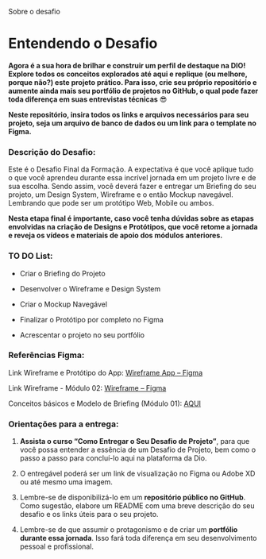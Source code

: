 Sobre o desafio 


# Entendendo o Desafio

**Agora é a sua hora de brilhar e construir um perfil de destaque na DIO! Explore todos os conceitos explorados até aqui e replique (ou melhore, porque não?) este projeto prático. Para isso, crie seu próprio repositório e aumente ainda mais seu portfólio de projetos no GitHub, o qual pode fazer toda diferença em suas entrevistas técnicas** 😎

**Neste repositório, insira todos os links e arquivos necessários para seu projeto, seja um arquivo de banco de dados ou um link para o template no Figma.**

### **Descrição do Desafio:** 

Este é o Desafio Final da Formação. A expectativa é que você aplique tudo o que você aprendeu durante essa incrível jornada em um projeto livre e de sua escolha. Sendo assim, você deverá fazer e entregar um Briefing do seu projeto, um Design System, Wireframe e o então Mockup navegável. Lembrando que pode ser um protótipo Web, Mobile ou ambos.

**Nesta etapa final é importante, caso você tenha dúvidas sobre as etapas envolvidas na criação de Designs e Protótipos, que você retome a jornada e reveja os vídeos e materiais de apoio dos módulos anteriores.**

### **TO DO List:** 

- Criar o Briefing do Projeto
    
- Desenvolver o Wireframe e Design System  
    
- Criar o Mockup Navegável 
    
- Finalizar o Protótipo por completo no Figma 
    
- Acrescentar o projeto no seu portfólio
    

### **Referências Figma:** 

Link Wireframe e Protótipo do App: [Wireframe App – Figma](https://www.figma.com/file/X3OLswtd7POujm82zhb3Wp/Wireframe-App) 

Link Wireframe - Módulo 02: [Wireframe – Figma](https://www.figma.com/file/koZ6BT6AsMLXtkRMUQJp97/Wireframe?node-id=0%3A1)

Conceitos básicos e Modelo de Briefing (Módulo 01): [AQUI](https://academiapme-my.sharepoint.com/:f:/g/personal/nubia_dio_me/EjBSqLWSKRdLn1mPbYZpSgcB34W_eoSCTpZ9HmhIvte6lg?e=la0kgV)

### **Orientações para a entrega:** 

1. **Assista o curso “Como Entregar o Seu Desafio de Projeto”**, para que você possa entender a essência de um Desafio de Projeto, bem como o passo a passo para concluí-lo aqui na plataforma da Dio. 
    

2. O entregável poderá ser um link de visualização no Figma ou Adobe XD ou até mesmo uma imagem. 
    

3. Lembre-se de disponibilizá-lo em um **repositório público no GitHub**. Como sugestão, elabore um README com uma breve descrição do seu desafio e os links úteis para o seu projeto. 
    

4. Lembre-se de que assumir o protagonismo e de criar um **portfólio durante essa jornada**. Isso fará toda diferença em seu desenvolvimento pessoal e profissional.

